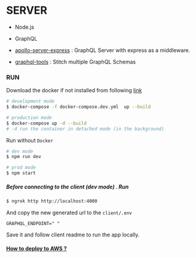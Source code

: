 # SERVER

- Node.js
- GraphQL
- [apollo-server-express](https://www.apollographql.com/docs/apollo-server/integrations/middleware/) : GraphQL Server with express as a middleware.

- [graphql-tools](https://www.graphql-tools.com/docs/introduction) : Stitch multiple GraphQL Schemas

### RUN

Download the docker if not installed from following [link](https://www.docker.com/products/docker-desktop)

```sh
# development mode
$ docker-compose -f docker-compose.dev.yml  up --build

# production mode
$ docker-compose up -d --build
# -d run the container in detached mode (in the background)

```

Run without `Docker`

```sh
# dev mode
$ npm run dev

# prod mode
$ npm start
```

##### Before connecting to the client (dev mode) . Run

```sh
$ ngrok http http://localhost:4000
```

And copy the new generated url to the `client/.env`

```
GRAPHQL_ENDPOINT=" "
```

Save it and follow client readme to run the app locally.

#### [How to deploy to AWS ?](DEPLOY.md)
